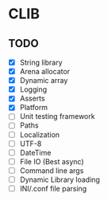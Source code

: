 # CLIB

## TODO

- [x] String library
- [x] Arena allocator
- [x] Dynamic array
- [x] Logging
- [x] Asserts
- [x] Platform
- [ ] Unit testing framework
- [ ] Paths
- [ ] Localization
- [ ] UTF-8
- [ ] DateTime
- [ ] File IO (Best async)
- [ ] Command line args
- [ ] Dynamic Library loading
- [ ] INI/.conf file parsing
